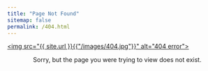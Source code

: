 ```yaml
---
title: "Page Not Found"
sitemap: false
permalink: /404.html
---
```


<a href="{{ site.url }}"><img src="{{ site.url }}{{"/images/404.jpg"}}" alt="404 error"></a>
<p style="text-align: center;">Sorry, but the page you were trying to view does not exist.</p>